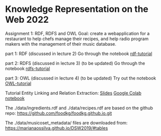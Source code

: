 # Knowledge Representation on the Web 2022


Assignment 1: RDF, RDFS and OWL
Goal: create a webapplication for a restaurant to help chefs manage their recipes, and help radio program makers with the management of their music database. 

part 1: RDF (discussed in lecture 2) 
Go through the notebook [rdf-tutorial](rdf-tutorial.ipynb)

part 2: RDFS (discussed in lecture 3) (to be updated) 
Go through the notebook [rdfs-tutorial](rdfs-tutorial.ipynb)

part 3: OWL (discussed in lecture 4) (to be updated)
Try out the notebook [OWL-tutorial](OWL-tutorial.ipynb) 


Tutorial Entity Linking and Relation Extraction:
[Slides](https://docs.google.com/presentation/d/1wtjZ40dJqWiKyxgsJgApVtcjN_1567MF6RNXHL4eg-s/edit?usp=sharing)
[Google Colab notebook](https://colab.research.google.com/drive/1-JDcOIHeWDd0Wj21RjtcUgEyOayUjiNf?usp=sharing)


The ./data/ingredients.rdf and ./data/recipes.rdf are based on the github repo: https://github.com/foodkg/foodkg.github.io.git

The ./data/musicoset_metadata/ files are downloaded from: https://marianaossilva.github.io/DSW2019/#tables

